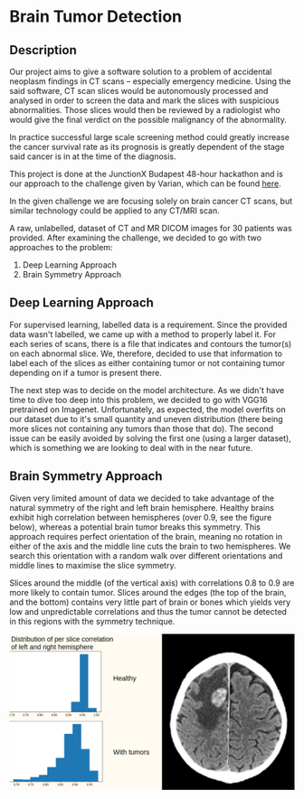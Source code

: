 # Brain Tumor Detection

## Description
Our project aims to give a software solution to a problem of accidental neoplasm findings in CT scans – especially emergency medicine. Using the said software, CT scan slices would be autonomously processed and analysed in order to screen the data and mark the slices with suspicious abnormalities. Those slices would then be reviewed by a radiologist  who would give the final verdict on the possible malignancy of the abnormality.

In practice successful large scale screening method could greatly increase the cancer survival rate as its prognosis is greatly dependent of the stage said cancer is in at the time of the diagnosis.

This project is done at the JunctionX Budapest 48-hour hackathon and is our approach to the challenge given by Varian, which can be found [here](https://budapest.hackjunction.com/challenges/varian).

In the given challenge we are focusing solely on brain cancer CT scans, but similar technology could be applied to any CT/MRI scan. 

A raw, unlabelled, dataset of CT and MR DICOM images for 30 patients was provided. After examining the challenge, we decided to go with two approaches to the problem:

1. Deep Learning Approach
2. Brain Symmetry Approach

## Deep Learning Approach

For supervised learning, labelled data is a requirement. Since the provided data wasn't labelled, we came up with a method to properly label it. For each series of scans, there is a file that indicates and contours the tumor(s) on each abnormal slice. We, therefore, decided to use that information to label each of the slices as either containing tumor or not containing tumor depending on if a tumor is present there.

The next step was to decide on the model architecture. As we didn't have time to dive  too deep into this problem, we decided to go with VGG16 pretrained on Imagenet. Unfortunately, as expected, the model overfits on our dataset due to it's small quantity and uneven distribution (there being more slices not containing any tumors than those that do). The second issue can be easily avoided by solving the first one (using a larger dataset), which is something we are looking to deal with in the near future.


## Brain Symmetry Approach

Given very limited amount of data we decided to take advantage of the natural symmetry of the right and left brain hemisphere. Healthy brains exhibit high correlation between hemispheres (over 0.9, see the figure below), whereas a potential brain tumor breaks this symmetry. This approach requires perfect orientation of the brain, meaning no rotation in either of the axis and the middle line cuts the brain to two hemispheres. We search this orientation with a random walk over different orientations and middle lines to maximise the slice symmetry.

Slices around the middle (of the vertical axis) with correlations 0.8 to 0.9 are more likely to contain tumor. Slices around the edges (the top of the brain, and the bottom) contains very little part of brain or bones which yields very low and unpredictable correlations and thus the tumor cannot be detected in this regions with the symmetry technique.

![Brain correlation distribution](https://raw.githubusercontent.com/ibro45/Brain-Tumor-Detection/master/Brain%20Symmetry%20Approach/corr_dist_brain.png)
